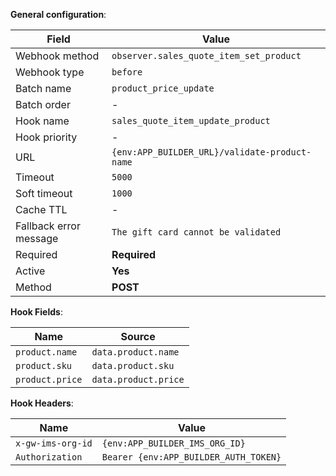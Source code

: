**General configuration**:

Field | Value
--- | ---
Webhook method | `observer.sales_quote_item_set_product`
Webhook type | `before`
Batch name | `product_price_update`
Batch order | -
Hook name | `sales_quote_item_update_product`
Hook priority | -
URL | `{env:APP_BUILDER_URL}/validate-product-name`
Timeout | `5000`
Soft timeout | `1000`
Cache TTL | -
Fallback error message | `The gift card cannot be validated`
Required | **Required**
Active | **Yes**
Method | **POST**

**Hook Fields**:

Name | Source
--- | ---
`product.name` | `data.product.name`
`product.sku` | `data.product.sku`
`product.price` | `data.product.price`

**Hook Headers**:

Name | Value
--- | ---
`x-gw-ims-org-id` | `{env:APP_BUILDER_IMS_ORG_ID}`
`Authorization` | `Bearer {env:APP_BUILDER_AUTH_TOKEN}`
